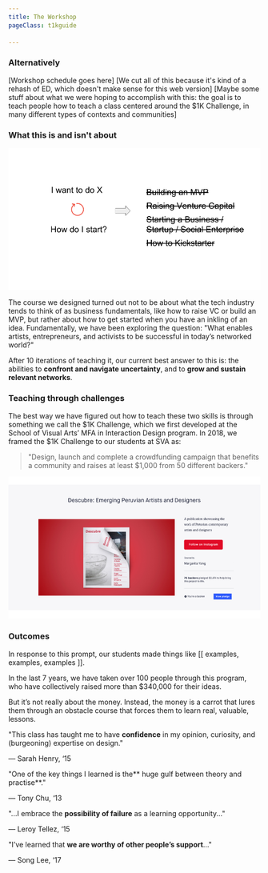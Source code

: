 ```yaml
---
title: The Workshop
pageClass: t1kguide

---
```


### Alternatively

[Workshop schedule goes here]
[We cut all of this because it's kind of a rehash of ED, which doesn't make sense for this web version]
[Maybe some stuff about what we were hoping to accomplish with this: the goal is to teach people how to teach a class centered around the $1K Challenge, in many different types of contexts and communities]

### What this is and isn't about

![image alt text](./images/image_0.png)

The course we designed turned out not to be about what the tech industry tends to think of as business fundamentals, like how to raise VC or build an MVP, but rather about how to get started when you have an inkling of an idea. Fundamentally, we have been exploring the question: "What enables artists, entrepreneurs, and activists to be successful in today’s networked world?"

After 10 iterations of teaching it, our current best answer to this is: the abilities to **confront and navigate uncertainty**, and to **grow and sustain relevant networks**.

### Teaching through challenges

The best way we have figured out how to teach these two skills is through something we call the $1K Challenge, which we first developed at the School of Visual Arts’ MFA in Interaction Design program. In 2018, we framed the $1K Challenge to our students at SVA as:

> "Design, launch and complete a crowdfunding campaign that benefits a community and raises at least $1,000 from 50 different backers."

![image alt text](./images/image_1.png)

### Outcomes

In response to this prompt, our students made things like [[ examples, examples, examples ]].

In the last 7 years, we have taken over 100 people through this program, who have collectively raised more than $340,000 for their ideas.

But it’s not really about the money. Instead, the money is a carrot that lures them through an obstacle course that forces them to learn real, valuable, lessons.

"This class has taught me to have **confidence** in my opinion, curiosity, and (burgeoning) expertise on design."

— Sarah Henry, ‘15

"One of the key things I learned is the** huge gulf between theory and practise**."

— Tony Chu, ‘13

"...I embrace the **possibility of failure** as a learning opportunity..."

— Leroy Tellez, ‘15

"I’ve learned that **we are worthy of other people’s support**..."

— Song Lee, ‘17
